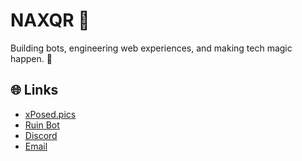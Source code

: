 # NAXQR 🌟
Building bots, engineering web experiences, and making tech magic happen. 🚀

## 🌐 Links
- [xPosed.pics](https://xposed.pics)  
- [Ruin Bot](https://web.nickiminaj.uk)  
- [Discord](https://discord.gg/hunks)  
- [Email](mailto:shop@xposed.pics)  
